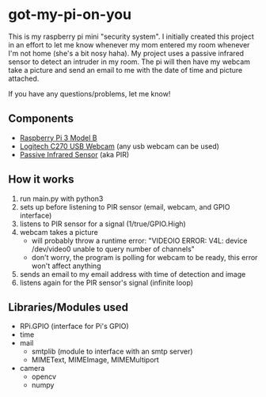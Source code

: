 # got-my-pi-on-you
This is my raspberry pi mini "security system". I initially created this project
in an effort to let me know whenever my mom entered my room whenever
I'm not home (she's a bit nosy haha). My project uses a passive infrared sensor
to detect an intruder in my room. The pi will then have my webcam take a 
picture and send an email to me with the date of time and picture attached.

If you have any questions/problems, let me know!

## Components
* [Raspberry Pi 3 Model B](http://i.imgur.com/7inW1bQ.jpg)
* [Logitech C270 USB Webcam](http://i.imgur.com/N0FCvb1.jpg) (any usb webcam can be used)
* [Passive Infrared Sensor](http://i.imgur.com/KFHnsMW.jpg) (aka PIR)

## How it works
1. run main.py with python3
2. sets up before listening to PIR sensor (email, webcam, and GPIO interface)
3. listens to PIR sensor for a signal (1/true/GPIO.High)
4. webcam takes a picture
   * will probably throw a runtime error: "VIDEOIO ERROR: V4L: device /dev/video0 unable to query number of channels"
   * don't worry, the program is polling for webcam to be ready, this error won't affect anything
5. sends an email to my email address with time of detection and image
6. listens again for the PIR sensor's signal (infinite loop)


## Libraries/Modules used
* RPi.GPIO (interface for Pi's GPIO)
* time
* mail
  * smtplib (module to interface with an smtp server)
  * MIMEText, MIMEImage, MIMEMultiport
* camera
  * opencv
  * numpy
